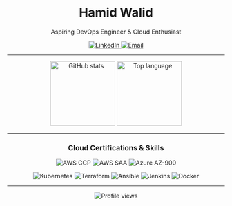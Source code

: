 <div align="center">
  <h1>Hamid Walid</h1>
  <p>Aspiring DevOps Engineer & Cloud Enthusiast</p>

  <p>
    <a href="https://www.linkedin.com/in/hamid-walid/">
      <img src="https://img.shields.io/badge/LinkedIn-%230077B5?style=for-the-badge&logo=linkedin&logoColor=white" alt="LinkedIn"/>
    </a>
    <a href="mailto:hamidwalid401@gmail.com">
      <img src="https://img.shields.io/badge/Email-D14836?style=for-the-badge&logo=gmail&logoColor=white" alt="Email"/>
    </a>
  </p>
</div>

---

<div align="center">
  <img src="https://github-readme-stats.vercel.app/api?username=gimmeursocks&hide_title=false&hide_rank=false&show_icons=true&include_all_commits=true&count_private=true&disable_animations=false&theme=dark&locale=en&hide_border=false&order=1" height="150" alt="GitHub stats"  />
  <img src="https://github-readme-stats.vercel.app/api/top-langs?username=gimmeursocks&locale=en&hide_title=false&layout=compact&card_width=320&langs_count=5&theme=dark&hide_border=false&order=2&hide=jupyter%20notebook,html,css" height="150" alt="Top language"  />
</div>

---

<div align="center">
  <h3>Cloud Certifications & Skills</h3>
  <p>
    <img src="https://img.shields.io/badge/AWS_CCP-FF9900?style=for-the-badge&logo=amazon-aws&logoColor=white" alt="AWS CCP"/>
    <img src="https://img.shields.io/badge/AWS_SAA-FF9900?style=for-the-badge&logo=amazon-aws&logoColor=white" alt="AWS SAA"/>
    <img src="https://img.shields.io/badge/Azure_AZ900-0078D4?style=for-the-badge&logo=microsoft-azure&logoColor=white" alt="Azure AZ-900"/>
  </p>
  <p>
    <img src="https://img.shields.io/badge/Kubernetes-326CE5?style=for-the-badge&logo=kubernetes&logoColor=white" alt="Kubernetes"/>
    <img src="https://img.shields.io/badge/Terraform-623CE4?style=for-the-badge&logo=terraform&logoColor=white" alt="Terraform"/>
    <img src="https://img.shields.io/badge/Ansible-EE0000?style=for-the-badge&logo=ansible&logoColor=white" alt="Ansible"/>
    <img src="https://img.shields.io/badge/Jenkins-D24939?style=for-the-badge&logo=jenkins&logoColor=white" alt="Jenkins"/>
    <img src="https://img.shields.io/badge/Docker-2496ED?style=for-the-badge&logo=docker&logoColor=white" alt="Docker"/>
  </p>
</div>

---

<div align="center">
  <img src="https://komarev.com/ghpvc/?username=gimmeursocks&color=grey" alt="Profile views" />
</div>
